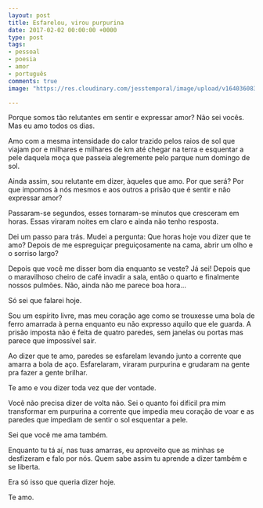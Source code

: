 ```yaml
---
layout: post
title: Esfarelou, virou purpurina
date: 2017-02-02 00:00:00 +0000
type: post
tags:
- pessoal
- poesia
- amor
- português
comments: true
image: "https://res.cloudinary.com/jesstemporal/image/upload/v1640360835/covers/pessoal_unbpf7.png"

---
```

Porque somos tão relutantes em sentir e expressar amor? Não sei vocês. Mas eu amo
todos os dias.

Amo com a mesma intensidade do calor trazido pelos raios de sol que viajam por e
milhares e milhares de km até chegar na terra e esquentar a pele daquela moça que
passeia alegremente pelo parque num domingo de sol.

Ainda assim, sou relutante em dizer, àqueles que amo. Por que será? Por que impomos
à nós mesmos e aos outros a prisão que é sentir e não expressar amor?

Passaram-se segundos, esses tornaram-se minutos que cresceram em horas. Essas
viraram noites em claro e ainda não tenho resposta.

Dei um passo para trás. Mudei a pergunta: Que horas hoje vou dizer que te amo?
Depois de me espreguiçar preguiçosamente na cama, abrir um olho e o sorriso largo?

Depois que você me disser bom dia enquanto se veste? Já sei! Depois que o maravilhoso
cheiro de café invadir a sala, então o quarto e finalmente nossos pulmões. Não,
ainda não me parece boa hora...

 Só sei que falarei hoje.

Sou um espírito livre, mas meu coração age como se trouxesse uma bola de ferro
amarrada à perna enquanto eu não expresso aquilo que ele guarda. A prisão imposta
não é feita de quatro paredes, sem janelas ou portas mas parece que impossível sair.

Ao dizer que te amo, paredes se esfarelam levando junto a corrente que amarra a
bola de aço. Esfarelaram, viraram purpurina e grudaram na gente pra fazer a gente
brilhar.

Te amo e vou dizer toda vez que der vontade.

Você não precisa dizer de volta não. Sei o quanto foi difícil pra mim transformar
em purpurina a corrente que impedia meu coração de voar e as paredes que impediam
de sentir o sol esquentar a pele.

Sei que você me ama também.

Enquanto tu tá aí, nas tuas amarras, eu aproveito que as minhas se desfizeram e
falo por nós. Quem sabe assim tu aprende a dizer também e se liberta.

Era só isso que queria dizer hoje.

Te amo.